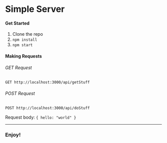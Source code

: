 # Simple Server

#### Get Started
1. Clone the repo
2. `npm install`
3. `npm start`

#### Making Requests

###### GET Request
`GET http://localhost:3000/api/getStuff`

###### POST Request
`POST http://localhost:3000/api/doStuff`

Request body: `{ hello: "world" }`

---

### Enjoy!